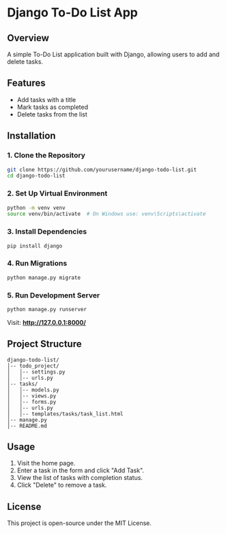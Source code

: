 # Django To-Do List App

## Overview
A simple To-Do List application built with Django, allowing users to add and delete tasks.

## Features
- Add tasks with a title
- Mark tasks as completed
- Delete tasks from the list

## Installation

### 1. Clone the Repository
```sh
git clone https://github.com/yourusername/django-todo-list.git
cd django-todo-list
```

### 2. Set Up Virtual Environment
```sh
python -m venv venv
source venv/bin/activate  # On Windows use: venv\Scripts\activate
```

### 3. Install Dependencies
```sh
pip install django
```

### 4. Run Migrations
```sh
python manage.py migrate
```

### 5. Run Development Server
```sh
python manage.py runserver
```
Visit: **http://127.0.0.1:8000/**

## Project Structure
```
django-todo-list/
│-- todo_project/
│   │-- settings.py
│   │-- urls.py
│-- tasks/
│   │-- models.py
│   │-- views.py
│   │-- forms.py
│   │-- urls.py
│   │-- templates/tasks/task_list.html
│-- manage.py
│-- README.md
```

## Usage
1. Visit the home page.
2. Enter a task in the form and click "Add Task".
3. View the list of tasks with completion status.
4. Click "Delete" to remove a task.

## License
This project is open-source under the MIT License.


